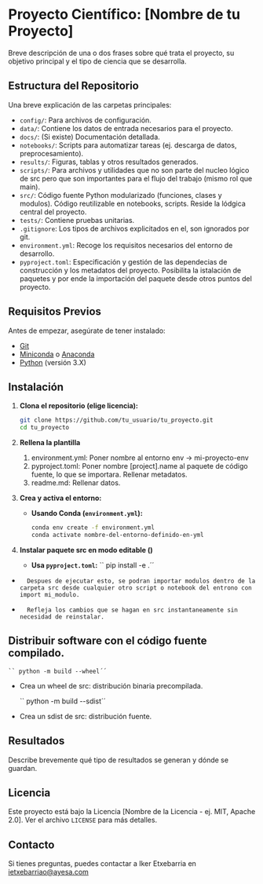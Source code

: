 # Proyecto Científico: [Nombre de tu Proyecto]

Breve descripción de una o dos frases sobre qué trata el proyecto, su objetivo principal y el tipo de ciencia que se desarrolla.

## Estructura del Repositorio

Una breve explicación de las carpetas principales:
*   `config/`: Para archivos de configuración.
*   `data/`: Contiene los datos de entrada necesarios para el proyecto.
*   `docs/`: (Si existe) Documentación detallada.
*   `notebooks/`: Scripts para automatizar tareas (ej. descarga de datos, preprocesamiento).
*   `results/`: Figuras, tablas y otros resultados generados.
*   `scripts/`: Para archivos y utilidades que no son parte del nucleo lógico de src pero que son importantes para el flujo del trabajo (mismo rol que main).
*   `src/`: Código fuente Python modularizado (funciones, clases y modulos). Código reutilizable en notebooks, scripts. Reside la lódgica central del proyecto.
*   `tests/`: Contiene pruebas unitarias.
*   `.gitignore`: Los tipos de archivos explicitados en el, son ignorados por git.
*   `environment.yml`: Recoge los requisitos necesarios del entorno de desarrollo.
*   `pyproject.toml`: Especificación y gestión de las dependecias de construcción y los metadatos del proyecto. Posibilita la istalación de paquetes y por ende la importación del paquete desde otros puntos del proyecto.


## Requisitos Previos

Antes de empezar, asegúrate de tener instalado:
*   [Git](https://git-scm.com/)
*   [Miniconda](https://docs.conda.io/en/latest/miniconda.html) o [Anaconda](https://www.anaconda.com/products/individual)
*   [Python](https://www.python.org/downloads/) (versión 3.X)

## Instalación

1.  **Clona el repositorio (elige licencia):**
    ```bash
    git clone https://github.com/tu_usuario/tu_proyecto.git
    cd tu_proyecto
    ```
2.  **Rellena la plantilla**

    1. environment.yml: Poner nombre al entorno env -> mi-proyecto-env
    2. pyproject.toml:  Poner nombre [project].name al paquete de código fuente, lo que se importara. 
                        Rellenar metadatos.
    3. readme.md: Rellenar datos.
    
2.  **Crea y activa el entorno:**

    *   **Usando Conda (`environment.yml`):**
        ```bash
        conda env create -f environment.yml
        conda activate nombre-del-entorno-definido-en-yml
        ```

3. **Instalar paquete src en modo editable ()**

    *   **Usa `pyproject.toml`:**
        `` pip install -e .´´ 
*       Despues de ejecutar esto, se podran importar modulos dentro de la carpeta src desde cualquier otro script o notebook del entrono con import mi_modulo. 
*       Refleja los cambios que se hagan en src instantaneamente sin necesidad de reinstalar.

## Distribuir software con el código fuente compilado.

    `` python -m build --wheel´´
*   Crea un wheel de src: distribución binaria precompilada.

    `` python -m build --sdist´´
*   Crea un sdist de src: distribución fuente.

## Resultados

Describe brevemente qué tipo de resultados se generan y dónde se guardan.

## Licencia

Este proyecto está bajo la Licencia [Nombre de la Licencia - ej. MIT, Apache 2.0]. Ver el archivo `LICENSE` para más detalles.

## Contacto

Si tienes preguntas, puedes contactar a Iker Etxebarria en ietxebarriao@ayesa.com